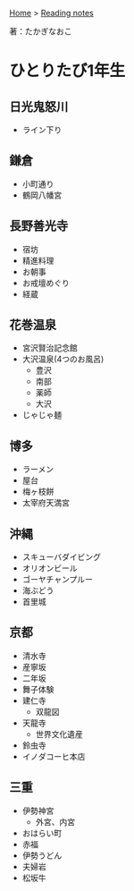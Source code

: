 <style>section h1 { color: #069; }</style>

[Home](/) > [Reading notes](/reading_notes/)

著：たかぎなおこ

ひとりたび1年生
===

## 日光鬼怒川
* ライン下り

## 鎌倉
* 小町通り
* 鶴岡八幡宮

## 長野善光寺
* 宿坊
* 精進料理
* お朝事
* お戒壇めぐり
* 経蔵

## 花巻温泉
* 宮沢賢治記念館
* 大沢温泉(4つのお風呂)
	* 豊沢
	* 南部
	* 薬師
	* 大沢
* じゃじゃ麺

## 博多
* ラーメン
* 屋台
* 梅ヶ枝餅
* 太宰府天満宮

## 沖縄
* スキューバダイビング
* オリオンビール
* ゴーヤチャンプルー
* 海ぶどう
* 首里城

## 京都
* 清水寺
* 産寧坂
* 二年坂
* 舞子体験
* 建仁寺
	* 双龍図
* 天龍寺
	* 世界文化遺産
* 鈴虫寺
* イノダコーヒ本店

## 三重
* 伊勢神宮
	* 外宮、内宮
* おはらい町
* 赤福
* 伊勢うどん
* 夫婦岩
* 松坂牛

